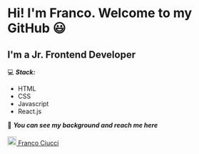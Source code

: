 # Hi! I'm Franco. Welcome to my GitHub :smiley:

## I'm a Jr. Frontend Developer

:computer: **_Stack:_**
* HTML
* CSS
* Javascript
* React.js

:star2: **_You can see my background and reach me here_**
<br>
<br>
<img src='https://i.postimg.cc/MMQcVc7m/LI.png' border='0' alt='LI' width=20/><a href="https://www.linkedin.com/in/franco-ciucci-814abb5a/"> Franco Ciucci</a>

